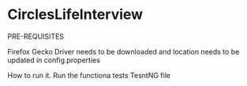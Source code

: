 # CirclesLifeInterview

PRE-REQUISITES

Firefox Gecko Driver needs to be downloaded and location needs to be updated in config.properties
 

How to run it.
Run the functiona tests TesntNG file
